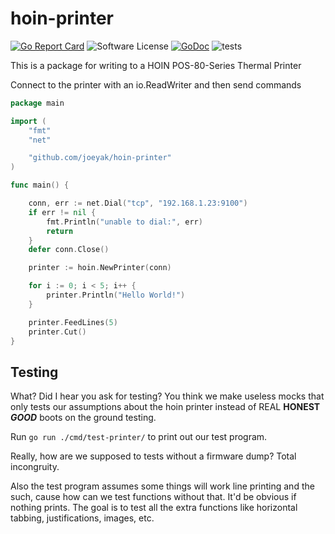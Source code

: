 # hoin-printer

[![Go Report Card](https://goreportcard.com/badge/github.com/joeyak/hoin-printer)](https://goreportcard.com/report/github.com/joeyak/hoin-printer)
![Software License](https://img.shields.io/badge/license-MIT-brightgreen.svg?style=flat-square)
[![GoDoc](https://godoc.org/github.com/joeyak/hoin-printer?status.svg)](https://godoc.org/github.com/joeyak/hoin-printer)
![tests](https://github.com/joeyak/hoin-printer/actions/workflows/main.yaml/badge.svg)

This is a package for writing to a HOIN POS-80-Series Thermal Printer

Connect to the printer with an io.ReadWriter and then send commands

```go
package main

import (
	"fmt"
	"net"

	"github.com/joeyak/hoin-printer"
)

func main() {

	conn, err := net.Dial("tcp", "192.168.1.23:9100")
	if err != nil {
		fmt.Println("unable to dial:", err)
		return
	}
	defer conn.Close()

	printer := hoin.NewPrinter(conn)

	for i := 0; i < 5; i++ {
		printer.Println("Hello World!")
	}

	printer.FeedLines(5)
	printer.Cut()
}
```

## Testing

What? Did I hear you ask for testing? You think we make useless mocks that only tests our assumptions about the hoin printer instead of REAL **HONEST** ***GOOD*** boots on the ground testing.

Run `go run ./cmd/test-printer/` to print out our test program.

Really, how are we supposed to tests without a firmware dump? Total incongruity.

Also the test program assumes some things will work line printing and the such, cause how can we test functions without that. It'd be obvious if nothing prints. The goal is to test all the extra functions like horizontal tabbing, justifications, images, etc.
